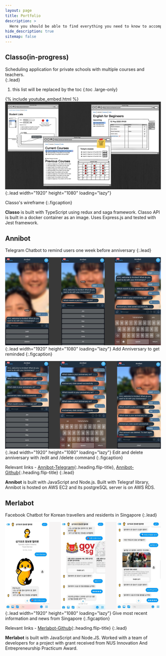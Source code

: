```yaml
---
layout: page
title: Portfolio
description: >
  Here you should be able to find everything you need to know to accomplish the most common tasks when blogging with Hydejack.
hide_description: true
sitemap: false
---
```



## Classo(in-progress)

Scheduling application for private schools with multiple courses and teachers.  
{:.lead}

1. this list will be replaced by the toc
{:toc .large-only}

{% include youtube_embed.html %}
![Screenshot](../assets/img/blog/classo-wireframe.png){:.lead width="1920" height="1080" loading="lazy"}

Classo's wireframe 
{:.figcaption}


**Classo** is built with TypeScript using redux and saga framework. Classo API is built in a docker container as an image. Uses Express.js and tested with Jest framework.

<!--Relevant links - [Classo-Application]{:.heading.flip-title}, [Classo-Github]{:.heading.flip-title}
{:.lead}-->


## Annibot

Telegram Chatbot to remind users one week before anniversary 
{:.lead}

![Screenshot](../assets/img/blog/annibot-wireframe0.png){:.lead width="1920" height="1080" loading="lazy"}
Add Anniversary to get reminded
{:.figcaption}

![Screenshot](../assets/img/blog/annibot-wireframe1.png){:.lead width="1920" height="1080" loading="lazy"}
Edit and delete anniversary with /edit and /delete command
{:.figcaption}

Relevant links - [Annibot-Telegram]{:.heading.flip-title}, [Annibot-Github]{:.heading.flip-title}
{:.lead}

**Annibot** is built with JavaScript and Node.js. Built with Telegraf library, Annibot is hosted on AWS EC2 and its postgreSQL server is on AWS RDS. 

## Merlabot

Facebook Chatbot for Korean travellers and residents in Singapore
{:.lead}

![Screenshot](../assets/img/blog/merlabot-wireframe.png){:.lead width="1920" height="1080" loading="lazy"}
Give most recent information and news from Singapore
{:.figcaption}

Relevant links - [Merlabot-Github]{:.heading.flip-title}
{:.lead}

**Merlabot** is built with JavaScript and Node.JS. Worked with a team of developers for a project with grant received from NUS Innovation And Entrepreneurship Practicum Award.



[blog]: /
[portfolio]: https://hydejack.com/examples/
[resume]: https://hydejack.com/resume/
[download]: https://hydejack.com/download/
[welcome]: https://hydejack.com/
[forms]: https://hydejack.com/forms-by-example/
[Classo-Application]: https://classo.com
[Classo-Github]: github.com/classo
[Annibot-Telegram]: https://t.me/Annivbot
[Annibot-Github]: https://github.com/geeemchee/annibot2
[Merlabot-Github]: https://github.com/doinghun/merlabot-public

[features]: #features
[news]: #build-an-audience
[syntax]: syntax-highlighting
[latex]: #beautiful-math
[dark]: https://hydejack.com/blog/hydejack/2018-09-01-introducing-dark-mode/
[search]: https://hydejack.com/#_search-input
[grid]: https://hydejack.com/blog/hydejack/

[lic]: LICENSE.md
[pro]: licenses/PRO.md
[docs]: docs/README.md
[ofln]: docs/advanced.md#enabling-offline-support
[math]: docs/writing.md#adding-math

[kit]: https://github.com/hydecorp/hydejack-starter-kit/archive/v9.0.3.zip
[src]: https://github.com/hydecorp/hydejack
[gem]: https://rubygems.org/gems/jekyll-theme-hydejack
[buy]: https://gum.co/nuOluY
[nfy]: https://app.netlify.com/start/deploy?repository=https://github.com/hydecorp/hydejack-starter-kit
[dtn]: https://www.netlify.com/img/deploy/button.svg

[gpss]: https://developers.google.com/speed/pagespeed/insights/?url=https%3A%2F%2Fhydejack.com%2Fdocs%2F
[rouge]: http://rouge.jneen.net
[katex]: https://khan.github.io/KaTeX/
[mathjax]: https://www.mathjax.org/
[tinyletter]: https://tinyletter.com/
